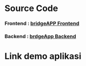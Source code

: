 # Source Code

### Frontend : [bridgeAPP Frontend](https://github.com/nurdilafarha/bridgeApp_frontEnd)
### Backend : [brdgeApp Backend](https://github.com/nurdilafarha/bridgeApp_API)

# Link demo aplikasi

